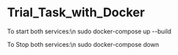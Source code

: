 # Trial_Task_with_Docker

To start both services:\n
sudo docker-compose up --build

To Stop both services:\n
sudo docker-compose down
